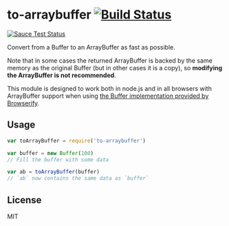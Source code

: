 # to-arraybuffer [![Build Status](https://travis-ci.org/jhiesey/to-arraybuffer.svg?branch=master)](https://travis-ci.org/jhiesey/to-arraybuffer)

[![Sauce Test Status](https://saucelabs.com/browser-matrix/to-arraybuffer.svg)](https://saucelabs.com/u/to-arraybuffer)

Convert from a Buffer to an ArrayBuffer as fast as possible.

Note that in some cases the returned ArrayBuffer is backed by the same memory as the original
Buffer (but in other cases it is a copy), so **modifying the ArrayBuffer is not recommended**.

This module is designed to work both in node.js and in all browsers with ArrayBuffer support
when using [the Buffer implementation provided by Browserify](https://www.npmjs.com/package/buffer).

## Usage

``` js
var toArrayBuffer = require('to-arraybuffer')

var buffer = new Buffer(100)
// Fill the buffer with some data

var ab = toArrayBuffer(buffer)
// `ab` now contains the same data as `buffer`
```

## License

MIT
